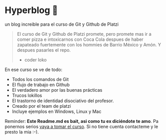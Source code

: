 # Hyperblog 🤟
un blog increible para el curso de Git y Github de Platzi
>El curso de Git y Github de Platzi promete, pero promete mas ir a comer pizza e intoxicarnos con Coca Cola despues de haber zapateado fuertemente con los hommies de Barrio México y Amón. Y despues pasarles el repo. 
> - coder loko

En ese curso se ve de todo: 
* Todos los comandos de Git
* El flujo de trabajo en Github
* El verdadero amor por las buenas prácticas
* Trucos lokillos
* El trastorno de identidad disociativo del profesor. 
* Creado por el team de platzi
* Incluye ejemplos en Windows, Linux y Mac


Reminder: **Este Readme.md es bait, asi como tu ex diciéndote te amo**. Pa ponernos serios [vaya a tomar el curso](http://https://platzi.com/cursos/git-github/ "ir a tomar el curso"). Si no tiene cuenta contacteme y le presto la mia :-). 
